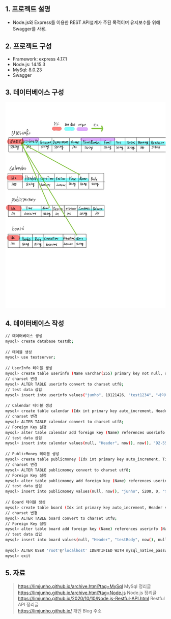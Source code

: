 ## 1. 프로젝트 설명

- Node.js와 Express를 이용한 REST API설계가 주된 목적이며 유지보수를 위해 Swagger를 사용.

## 2. 프로젝트 구성

- Framework: express 4.17.1
- Node.js: 14.15.3
- MySql: 8.0.23
- Swagger

## 3. 데이터베이스 구성
![그림1](./Database.jpg)

## 4. 데이터베이스 작성

```bash
// 데이터베이스 생성
mysql> create database testdb;

// 테이블 생성
mysql> use testserver;

// UserInfo 테이블 생성
mysql> create table userinfo (Name varchar(255) primary key not null, studentID int unique not null, Password varchar(255) not null, Department varchar(255) not null, Grade int not null, PhoneNumber varchar(255) unique not null, Email varchar(255) unique not null, Part varchar(255) not null, Status varchar(255) not null, Warning int not null, Permission varchar(255) not null);
// charset 변경
mysql> ALTER TABLE userinfo convert to charset utf8;
// test data 삽입
mysql> insert into userinfo values("junho", 19121426, "test1234", "사이버보안", 5, "010-3302-7492", "jewel7492@naver.com", "개발", "재학", 0, "True");

// Calendar 테이블 생성
mysql> create table calendar (Idx int primary key auto_increment, Header varchar(255) not null, StartTime datetime not null, EndTime datetime not null, Place varchar(255) not null, Name varchar(255) not null, Body varchar(255));
// charset 변경
mysql> ALTER TABLE calendar convert to charset utf8;
// Foreign Key 설정
mysql> alter table calendar add foreign key (Name) references userinfo (Name);
// test data 삽입
mysql> insert into calendar values(null, "Header", now(), now(), "D2-558", "junho", "testBody");

// PublicMoney 테이블 생성
mysql> create table publicmoney (Idx int primary key auto_increment, Time datetime not null, Name varchar(255) not null, Deposit int, Withdraw int, Contents varchar(255) not null, Balance int not null);
// charset 변경
mysql> ALTER TABLE publicmoney convert to charset utf8;
// Foreign Key 설정
mysql> alter table publicmoney add foreign key (Name) references userinfo (Name);
// test data 삽입
mysql> insert into publicmoney values(null, now(), "junho", 5200, 0, "입금", 5200);

// Board 테이블 생성
mysql> create table board (Idx int primary key auto_increment, Header varchar(255) not null, Body varchar(255) not null, CreatedTime datetime not null, UpdateTime datetime, Name varchar(255) not null);
// charset 변경
mysql> ALTER TABLE board convert to charset utf8;
// Foreign Key 설정
mysql> alter table board add foreign key (Name) references userinfo (Name);
// test data 삽입
mysql> insert into board values(null, "Header", "testBody", now(), null, "junho");

mysql> ALTER USER 'root'@'localhost' IDENTIFIED WITH mysql_native_password BY 'Password';
mysql> exit
```

## 5. 자료

> https://limjunho.github.io/archive.html?tag=MySql MySql 정리글  
> https://limjunho.github.io/archive.html?tag=Node.js Node.js 정리글  
> https://limjunho.github.io/2020/10/10/Node.js-Restful-API.html Restful API 정리글  
> https://limjunho.github.io/ 개인 Blog 주소